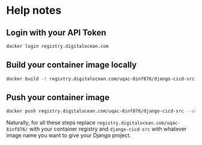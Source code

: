 # Help notes

## Login with your API Token

```bash
docker login registry.digitalocean.com
```

## Build your container image locally

```bash
docker build -t registry.digitalocean.com/uqac-8inf876/django-cicd-src:latest -f Dockerfile .
```

## Push your container image

```bash
docker push registry.digitalocean.com/uqac-8inf876/django-cicd-src --all-tags
```

Naturally, for all these steps replace `registry.digitalocean.com/uqac-8inf876/` with your container registry and `django-cicd-src` with whatever image name you want to give your Django project.
